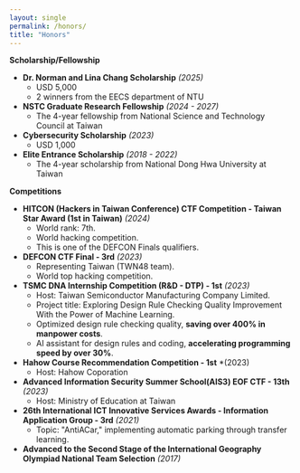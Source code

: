 ```yaml
---
layout: single
permalink: /honors/
title: "Honors"
---
```


<!-- * **AI for Cyber Security Scholarship** *(2025)*
    * USD 5,000
    * 1 winner from Denmark Government -->
<!-- * **Pan Wen Yuan Scholarship** *(2024)*
    * USD 1,500
    * 3 winners from NTU -->

**Scholarship/Fellowship**
* **Dr. Norman and Lina Chang Scholarship** *(2025)*
    * USD 5,000
    * 2 winners from the EECS department of NTU
* **NSTC Graduate Research Fellowship** *(2024 - 2027)*
    * The 4-year fellowship from National Science and Technology Council at Taiwan
* **Cybersecurity Scholarship** *(2023)*
    * USD 1,000
* **Elite Entrance Scholarship** *(2018 - 2022)*
    * The 4-year scholarship from National Dong Hwa University at Taiwan

**Competitions**
* **HITCON (Hackers in Taiwan Conference) CTF Competition - Taiwan Star Award (1st in Taiwan)** *(2024)*
    * World rank: 7th.
    * World hacking competition.
    * This is one of the DEFCON Finals qualifiers.
* **DEFCON CTF Final - 3rd** *(2023)*
    * Representing Taiwan (TWN48 team).
    * World top hacking competition.
* **TSMC DNA Internship Competition (R&D - DTP) - 1st** *(2023)*
    * Host: Taiwan Semiconductor Manufacturing Company Limited.
    * Project title: Exploring Design Rule Checking Quality Improvement With the Power of Machine Learning.
    * Optimized design rule checking quality, **saving over 400% in manpower costs**.
    * AI assistant for design rules and coding, **accelerating programming speed by over 30%**.
* **Hahow Course Recommendation Competition - 1st** *(2023)
    * Host: Hahow Coporation
* **Advanced Information Security Summer School(AIS3) EOF CTF - 13th** *(2023)*
    * Host: Ministry of Education at Taiwan
* **26th International ICT Innovative Services Awards - Information Application Group - 3rd** *(2021)*
    * Topic: "AntiACar," implementing automatic parking through transfer learning.
* **Advanced to the Second Stage of the International Geography Olympiad National Team Selection**  *(2017)*

